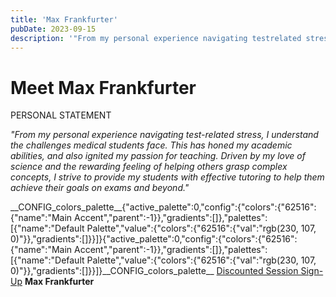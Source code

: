 ```yaml
---
title: 'Max Frankfurter'
pubDate: 2023-09-15
description: '"From my personal experience navigating testrelated stress, I understand the challenges medical students face. This has honed my academic abilities, and al.'
---
```


# Meet Max Frankfurter

PERSONAL STATEMENT

_"From my personal experience navigating test-related stress, I understand the challenges medical students face. This has honed my academic abilities, and also ignited my passion for teaching. Driven by my love of science and the rewarding feeling of helping others grasp complex concepts, I strive to provide my students with effective tutoring to help them achieve their goals on exams and beyond."_

\_\_CONFIG_colors_palette\_\_{"active_palette":0,"config":{"colors":{"62516":{"name":"Main Accent","parent":-1}},"gradients":\[\]},"palettes":\[{"name":"Default Palette","value":{"colors":{"62516":{"val":"rgb(230, 107, 0)"}},"gradients":\[\]}}\]}{"active_palette":0,"config":{"colors":{"62516":{"name":"Main Accent","parent":-1}},"gradients":\[\]},"palettes":\[{"name":"Default Palette","value":{"colors":{"62516":{"val":"rgb(230, 107, 0)"}},"gradients":\[\]}}\]}\_\_CONFIG_colors_palette\_\_ [Discounted Session Sign-Up](/purchase-discounted-session/)
**Max Frankfurter**
